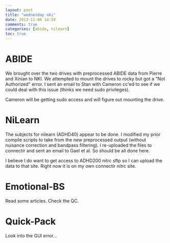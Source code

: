```yaml
---
layout: post
title: "wednesday nki"
date: 2013-11-06 14:59
comments: true
categories: [abide, nilearn]
toc: true
---
```


# ABIDE

We brought over the two drives with preprocessed ABIDE data from Pierre and Xinian to NKI. We attempted to mount the drives to rocky but got a "Not Authorized" error. I sent an email to Stan with Cameron cc'ed to see if we could deal with this issue (thinks we need sudo privileges).

Cameron will be getting sudo access and will figure out mounting the drive.


# NiLearn

The subjects for nilearn (ADHD40) appear to be done. I modified my prior compile scripts to take from the new preprocessed output (without nuisance correction and bandpass filtering). I re-uploaded the files to connectir and sent an email to Gael et al. So should be all done here.

I believe I do want to get access to ADHD200 nitrc sftp so I can upload the data to that site. Right now it is on my own connectir nitrc site.


# Emotional-BS

Read some articles. Check the QC.


# Quick-Pack

Look into the GUI error...